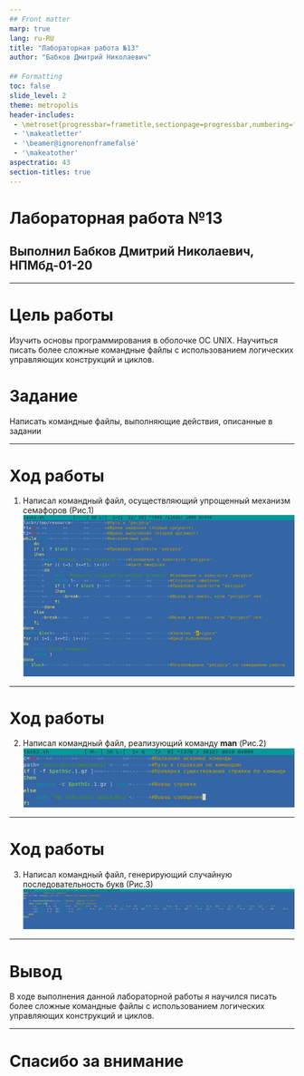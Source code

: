 ```yaml
---
## Front matter
marp: true
lang: ru-RU
title: "Лабораторная работа №13"
author: "Бабков Дмитрий Николаевич"

## Formatting
toc: false
slide_level: 2
theme: metropolis
header-includes: 
 - \metroset{progressbar=frametitle,sectionpage=progressbar,numbering=fraction}
 - '\makeatletter'
 - '\beamer@ignorenonframefalse'
 - '\makeatother'
aspectratio: 43
section-titles: true
---
```


# Лабораторная работа №13
## Выполнил Бабков Дмитрий Николаевич, НПМбд-01-20

---

# Цель работы
Изучить основы программирования в оболочке ОС UNIX. Научиться писать более сложные командные файлы с использованием логических управляющих конструкций и циклов.
# Задание
Написать командные файлы, выполняющие действия, описанные в задании

---

# Ход работы
1. Написал командный файл, осуществляющий упрощенный механизм семафоров (Рис.1)  
![Рис.1](images/t1code.png)  

---

# Ход работы
2. Написал командный файл, реализующий команду **man** (Рис.2)  
![Рис.2](images/t2code.png)  

---

# Ход работы
3. Написал командный файл, генерирующий случайную последовательность букв (Рис.3)  
![Рис.3](images/t3code.png)  

---

# Вывод
В ходе выполнения данной лабораторной работы я научился писать более
сложные командные файлы с использованием логических управляющих
конструкций и циклов.

---

# Спасибо за внимание